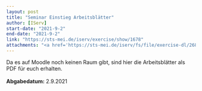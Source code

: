 ```yaml
---
layout: post
title: "Seminar Einstieg Arbeitsblätter"
author: [IServ]
start-date: "2021-9-2"
end-date: "2021-9-2"
link: "https://sts-mei.de/iserv/exercise/show/1678"
attachments: "<a href='https://sts-mei.de/iserv/fs/file/exercise-dl/26890/1%20Arbeitsbl%C3%A4tter%20f%C3%BCr%20UE%201.pdf'>1_Arbeitsbl%C3%A4tter_f%C3%BCr_UE_1.pdf</a><br> "
---
```

Da es auf Moodle noch keinen Raum gibt, sind hier die Arbeitsblätter als PDF für euch erhalten. <br><br> **Abgabedatum:** 2.9.2021